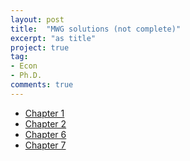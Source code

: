 ```yaml
---
layout: post
title:  "MWG solutions (not complete)"
excerpt: "as title"
project: true
tag:
- Econ
- Ph.D.
comments: true
---
```


* [Chapter 1](https://sunglinhsieh.github.io//assets/files/mascolell.sol.ch1.pdf)
* [Chapter 2](https://sunglinhsieh.github.io//assets/files/mascolell.sol.ch2.pdf)
* [Chapter 6](https://sunglinhsieh.github.io//assets/files/mascolell.sol.ch6.pdf)
* [Chapter 7](https://sunglinhsieh.github.io//assets/files/mascolell.sol.ch7.pdf)